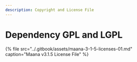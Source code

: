 ```yaml
---
description: Copyright and License File
---
```


# Dependency GPL and LGPL

{% file src="../.gitbook/assets/maana-3-1-5-licenses-01.md" caption="Maana v3.1.5 License File" %}



